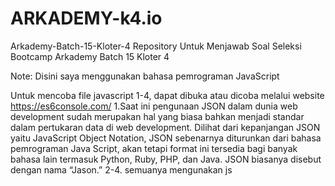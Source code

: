 # ARKADEMY-k4.io
Arkademy-Batch-15-Kloter-4
Repository Untuk Menjawab Soal Seleksi Bootcamp Arkademy Batch 15 Kloter 4

Note: Disini saya menggunakan bahasa pemrograman JavaScript 

Untuk mencoba file javascript 1-4, dapat dibuka atau dicoba melalui website https://es6console.com/
1.Saat ini pengunaan JSON dalam dunia web development sudah merupakan hal yang biasa bahkan menjadi standar dalam pertukaran data di web development. Dilihat dari kepanjangan JSON yaitu JavaScript Object Notation, JSON  sebenarnya diturunkan dari bahasa pemrograman Java Script, akan tetapi format ini tersedia bagi banyak bahasa lain termasuk Python, Ruby, PHP, dan Java. JSON biasanya disebut dengan nama “Jason.”
2-4. semuanya mengunakan js
